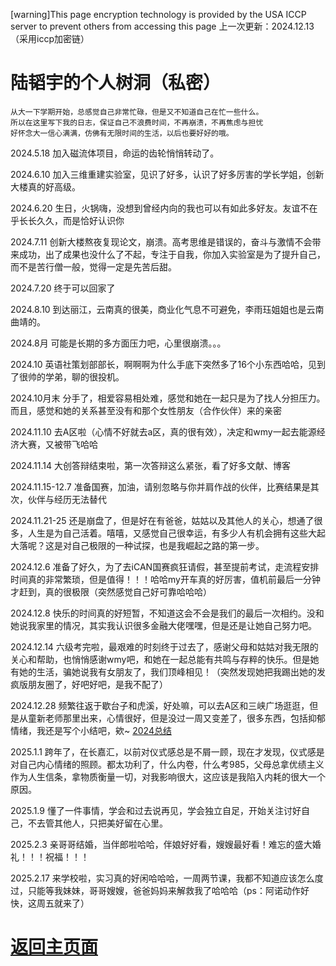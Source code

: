 [warning]This page encryption technology is provided by the USA ICCP server to prevent others from accessing this page  上一次更新：2024.12.13（采用iccp加密链）

# 陆韬宇的个人树洞（私密）
```shell
从大一下学期开始，总感觉自己非常忙碌，但是又不知道自己在忙一些什么。
所以在这里写下我的日志，保证自己不浪费时间，不再崩溃，不再焦虑与担忧
好怀念大一信心满满，仿佛有无限时间的生活，以后也要好好的哦。
```
2024.5.18 加入磁流体项目，命运的齿轮悄悄转动了。

2024.6.10 加入三维重建实验室，见识了好多，认识了好多厉害的学长学姐，创新大楼真的好高级。

2024.6.20 生日，火锅嗨，没想到曾经内向的我也可以有如此多好友。友谊不在乎长长久久，而是恰好认识你

2024.7.11 创新大楼熬夜复现论文，崩溃。高考思维是错误的，奋斗与激情不会带来成功，出了成果也没什么了不起，专注于自我，你加入实验室是为了提升自己，而不是苦行僧一般，觉得一定是先苦后甜。

2024.7.20 终于可以回家了

2024.8.10 到达丽江，云南真的很美，商业化气息不可避免，李雨珏姐姐也是云南曲靖的。

2024.8月 可能是长期的多方面压力吧，心里很崩溃。。。

2024.10 英语社策划部部长，啊啊啊为什么手底下突然多了16个小东西哈哈，见到了很帅的学弟，聊的很投机。

2024.10月末 分手了，相爱容易相处难，感觉和她在一起只是为了找人分担压力。而且，感觉和她的关系甚至没有和那个女性朋友（合作伙伴）来的亲密

2024.11.10 去A区啦（心情不好就去a区，真的很有效），决定和wmy一起去能源经济大赛，又被带飞哈哈

2024.11.14 大创答辩结束啦，第一次答辩这么紧张，看了好多文献、博客

2024.11.15-12.7 准备国赛，加油，请别忽略与你并肩作战的伙伴，比赛结果是其次，伙伴与经历无法替代

2024.11.21-25 还是崩盘了，但是好在有爸爸，姑姑以及其他人的关心，想通了很多，人生是为自己活着。嘻嘻，又感觉自己很幸运，有多少人有机会拥有这些大起大落呢？这是对自己极限的一种试探，也是我崛起之路的第一步。

2024.12.6 准备了好久，为了去iCAN国赛疯狂请假，甚至提前考试，走流程安排时间真的非常繁琐，但是值得！！！哈哈my开车真的好厉害，值机前最后一分钟才赶到，真的很极限（突然感觉自己好可靠哈哈哈）

2024.12.8 快乐的时间真的好短暂，不知道这会不会是我们的最后一次相约。没和她说我家里的情况，其实我认识很多金融大佬嘿嘿，但是还是让她自己努力吧。

2024.12.14 六级考完啦，最艰难的时刻终于过去了，感谢父母和姑姑对我无限的关心和帮助，也悄悄感谢wmy吧，和她在一起总能有共鸣与存粹的快乐。但是她有她的生活，骗她说我有女朋友了，我们顶峰相见！（突然发现她把我踢出她的发疯版朋友圈了，好吧好吧，是我不配了）

2024.12.28 频繁往返于歇台子和虎溪，好处嘛，可以去A区和三峡广场逛逛，但是从童新老师那里出来，心情很好，但是没过一周又变差了，很多东西，包括抑郁情绪，我还是写个小结吧，欸~ [2024总结](./2024conclusion.html)

2025.1.1 跨年了，在长嘉汇，以前对仪式感总是不屑一顾，现在才发现，仪式感是对自己内心情绪的照顾。都太功利了，什么内卷，什么考985，父母总拿优绩主义作为人生信条，拿物质衡量一切，对我影响很大，这应该是我陷入内耗的很大一个原因。

2025.1.9 懂了一件事情，学会和过去说再见，学会独立自足，开始关注讨好自己，不去管其他人，只把美好留在心里。

2025.2.3 亲哥哥结婚，当伴郎啦哈哈，伴娘好好看，嫂嫂最好看！难忘的盛大婚礼！！！祝福！！！

2025.2.17 来学校啦，实习真的好闲哈哈哈，一周两节课，我都不知道应该怎么度过，只能等我妹妹，哥哥嫂嫂，爸爸妈妈来解救我了哈哈哈（ps：阿诺动作好快，这周五就来了）

# [返回主页面](https://fishsix20236356.github.io/)
